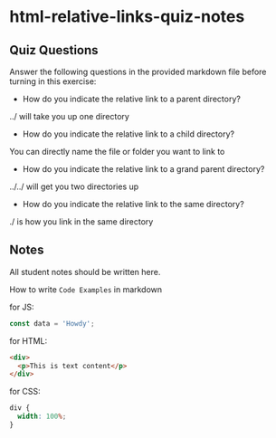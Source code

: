 # html-relative-links-quiz-notes

## Quiz Questions

Answer the following questions in the provided markdown file before turning in this exercise:

- How do you indicate the relative link to a parent directory?

../ will take you up one directory

- How do you indicate the relative link to a child directory?

You can directly name the file or folder you want to link to

- How do you indicate the relative link to a grand parent directory?

../../ will get you two directories up

- How do you indicate the relative link to the same directory?

./ is how you link in the same directory

## Notes

All student notes should be written here.

How to write `Code Examples` in markdown

for JS:

```javascript
const data = 'Howdy';
```

for HTML:

```html
<div>
  <p>This is text content</p>
</div>
```

for CSS:

```css
div {
  width: 100%;
}
```
